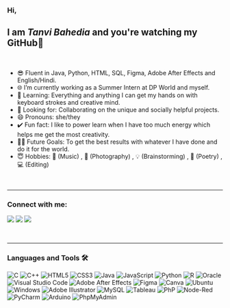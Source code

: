 

<h3> Hi, </h3> 
<h2>I am <i>Tanvi Bahedia</i> and you're watching my GitHub👋</h2> 
<br />

-   😎 Fluent in Java, Python, HTML, SQL, Figma, Adobe After Effects and English/Hindi.
-   🌐 I’m currently working as a Summer Intern at DP World and myself.
-   🌱 Learning: Everything and anything I can get my hands on with keyboard strokes and creative mind.
-   🔎 Looking for: Collaborating on the unique and socially helpful projects.
-   😄 Pronouns: she/they 
-   ✔️ Fun fact: I like to power learn when I have too much energy which helps me get the most creativity.
-   💪🏼 Future Goals: To get the best results with whatever I have done and do it for the world.
-   😇 Hobbies: 🎵 (Music) , 📸 (Photography) , 💡 (Brainstorming) , 📝 (Poetry) , 💻 (Editing)

<br />

---

### Connect with me:
<p align="left">

<a href = "https://www.linkedin.com/in/tanvi-bahedia-a630001b7/"><img src="https://img.shields.io/badge/linkedin-0A66C2?style=for-the-badge&logo=linkedin&logoColor=white"/></a>
<a href = "mailto:tanvibahedia@gmail.com"><img src="https://img.shields.io/badge/gmail-EA4335?style=for-the-badge&logo=gmail&logoColor=white"/></a>
<a href = "https://www.instagram.com/in.ane/"><img src="https://img.shields.io/badge/Photography-F50057?style=for-the-badge&logo=photobucket&logoColor=white"/></a>
  
<br />

---



### Languages and Tools 🛠 

![C](https://img.shields.io/badge/c-%2300599C.svg?style=for-the-badge&logo=c&logoColor=white)
![C++](https://img.shields.io/badge/c++-%2300599C.svg?style=for-the-badge&logo=c%2B%2B&logoColor=white)
![HTML5](https://img.shields.io/badge/html5-%23E34F26.svg?style=for-the-badge&logo=html5&logoColor=white)
![CSS3](https://img.shields.io/badge/css3-%231572B6.svg?style=for-the-badge&logo=css3&logoColor=white)
![Java](https://img.shields.io/badge/java-%23ED8B00.svg?style=for-the-badge&logo=java&logoColor=white)
![JavaScript](https://img.shields.io/badge/javascript-%23323330.svg?style=for-the-badge&logo=javascript&logoColor=%23F7DF1E)
![Python](https://img.shields.io/badge/python-3670A0?style=for-the-badge&logo=python&logoColor=ffdd54)
![R](https://img.shields.io/badge/r-%23276DC3.svg?style=for-the-badge&logo=r&logoColor=white)
![Oracle](https://img.shields.io/badge/Oracle-F80000?style=for-the-badge&logo=oracle&logoColor=white)
![Visual Studio Code](https://img.shields.io/badge/Visual%20Studio%20Code-0078d7.svg?style=for-the-badge&logo=visual-studio-code&logoColor=white)
![Adobe After Effects](https://img.shields.io/badge/adobe_after_effects-9999FF?style=for-the-badge&logo=adobeaftereffects&logoColor=white)
![Figma](https://img.shields.io/badge/figma-F24E1E?style=for-the-badge&logo=figma&logoColor=white)
![Canva](https://img.shields.io/badge/canva-00C4CC?style=for-the-badge&logo=canva&logoColor=white)
![Ubuntu](https://img.shields.io/badge/Ubuntu-E95420?style=for-the-badge&logo=ubuntu&logoColor=white)
![Windows](https://img.shields.io/badge/Windows-0078D6?style=for-the-badge&logo=windows&logoColor=white)
![Adobe Illustrator](https://img.shields.io/badge/adobe_illustrator-FF9A00?style=for-the-badge&logo=adobeillustrator&logoColor=white)
![MySQL](https://img.shields.io/badge/mysql-4479A1?style=for-the-badge&logo=mysql&logoColor=white)
![Tableau](https://img.shields.io/badge/tableau-E97627?style=for-the-badge&logo=tableau&logoColor=white)
![PhP](https://img.shields.io/badge/php-777BB4?style=for-the-badge&logo=php&logoColor=white)
![Node-Red](https://img.shields.io/badge/node-red-8F0000?style=for-the-badge&logo=nodered&logoColor=white)
![PyCharm](https://img.shields.io/badge/pycharm-5F259F?style=for-the-badge&logo=pycharm&logoColor=white)
![Arduino](https://img.shields.io/badge/arduino-00979D?style=for-the-badge&logo=arduino&logoColor=white)
![PhpMyAdmin](https://img.shields.io/badge/phpmyadmin-6C78AF?style=for-the-badge&logo=phpmyadmin&logoColor=white)
  


<br/>



[linkedin]: https://www.linkedin.com/in/tanvi-bahedia-a630001b7/


